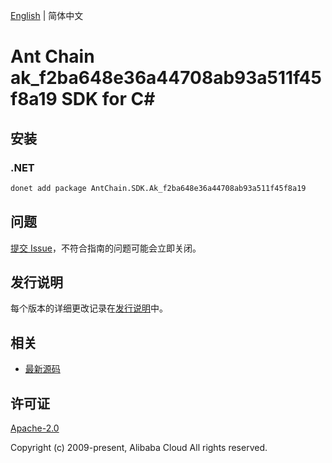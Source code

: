 [English](README.md) | 简体中文

# Ant Chain ak_f2ba648e36a44708ab93a511f45f8a19 SDK for C#

## 安装

### .NET

```bash
donet add package AntChain.SDK.Ak_f2ba648e36a44708ab93a511f45f8a19
```

## 问题

[提交 Issue](https://github.com/alipay/antchain-openapi-prod-sdk/issues/new)，不符合指南的问题可能会立即关闭。

## 发行说明

每个版本的详细更改记录在[发行说明](./ChangeLog.txt)中。

## 相关

* [最新源码](https://github.com/antchain-openapi-prod-sdk)

## 许可证

[Apache-2.0](http://www.apache.org/licenses/LICENSE-2.0)

Copyright (c) 2009-present, Alibaba Cloud All rights reserved.
